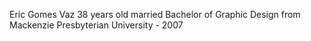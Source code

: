 Eric Gomes Vaz
38 years old
married
Bachelor of Graphic Design from Mackenzie Presbyterian University - 2007 
